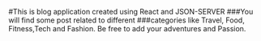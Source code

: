 #This is  blog application created using React and JSON-SERVER
###You will find some post related to different
###categories like Travel, Food, Fitness,Tech and Fashion. Be free to add your adventures and Passion.
					
